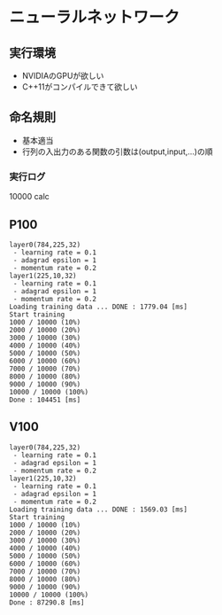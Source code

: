 # ニューラルネットワーク

## 実行環境
- NVIDIAのGPUが欲しい
- C++11がコンパイルできて欲しい

## 命名規則
- 基本適当
- 行列の入出力のある関数の引数は(output,input,...)の順

### 実行ログ
10000 calc
## P100
```
layer0(784,225,32)
 - learning rate = 0.1
 - adagrad epsilon = 1
 - momentum rate = 0.2
layer1(225,10,32)
 - learning rate = 0.1
 - adagrad epsilon = 1
 - momentum rate = 0.2
Loading training data ... DONE : 1779.04 [ms]
Start training
1000 / 10000 (10%)
2000 / 10000 (20%)
3000 / 10000 (30%)
4000 / 10000 (40%)
5000 / 10000 (50%)
6000 / 10000 (60%)
7000 / 10000 (70%)
8000 / 10000 (80%)
9000 / 10000 (90%)
10000 / 10000 (100%)
Done : 104451 [ms]
```

## V100
```
layer0(784,225,32)
 - learning rate = 0.1
 - adagrad epsilon = 1
 - momentum rate = 0.2
layer1(225,10,32)
 - learning rate = 0.1
 - adagrad epsilon = 1
 - momentum rate = 0.2
Loading training data ... DONE : 1569.03 [ms]
Start training
1000 / 10000 (10%)
2000 / 10000 (20%)
3000 / 10000 (30%)
4000 / 10000 (40%)
5000 / 10000 (50%)
6000 / 10000 (60%)
7000 / 10000 (70%)
8000 / 10000 (80%)
9000 / 10000 (90%)
10000 / 10000 (100%)
Done : 87290.8 [ms]
```

